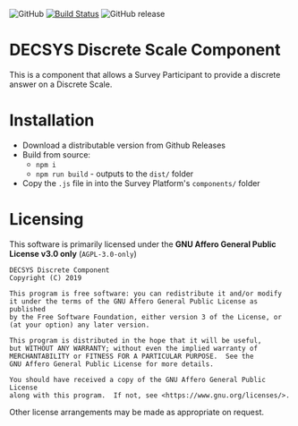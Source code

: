 ![GitHub](https://img.shields.io/github/license/decsys/discrete-component.svg)
[![Build Status](https://dev.azure.com/UniversityOfNottingham/DECSYS/_apis/build/status/decsys.discrete-component?branchName=master)](https://dev.azure.com/UniversityOfNottingham/DECSYS/_build/latest?definitionId=173&branchName=master)
![GitHub release](https://img.shields.io/github/release/decsys/discrete-component.svg)

# DECSYS Discrete Scale Component

This is a component that allows a Survey Participant to provide a discrete answer on a Discrete Scale.

# Installation

- Download a distributable version from Github Releases
- Build from source:
  - `npm i`
  - `npm run build` - outputs to the `dist/` folder
- Copy the `.js` file in into the Survey Platform's `components/` folder

# Licensing

This software is primarily licensed under the **GNU Affero General Public License v3.0 only** (`AGPL-3.0-only`)

    DECSYS Discrete Component
    Copyright (C) 2019

    This program is free software: you can redistribute it and/or modify
    it under the terms of the GNU Affero General Public License as published
    by the Free Software Foundation, either version 3 of the License, or
    (at your option) any later version.

    This program is distributed in the hope that it will be useful,
    but WITHOUT ANY WARRANTY; without even the implied warranty of
    MERCHANTABILITY or FITNESS FOR A PARTICULAR PURPOSE.  See the
    GNU Affero General Public License for more details.

    You should have received a copy of the GNU Affero General Public License
    along with this program.  If not, see <https://www.gnu.org/licenses/>.

Other license arrangements may be made as appropriate on request.